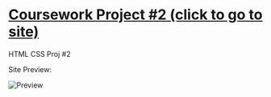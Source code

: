 # [Coursework Project #2 (click to go to site)](https://h-vasq.github.io/CS_Proj02/)
HTML CSS Proj #2


Site Preview:

![Preview](https://user-images.githubusercontent.com/123214691/225981870-e9c5e5fa-eae0-4c4d-b15c-ff8c2b4fa149.png)
